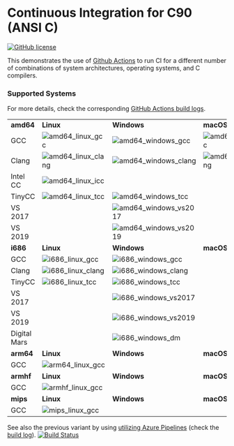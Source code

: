# Continuous Integration for C90 (ANSI C)

[![GitHub license](https://img.shields.io/github/license/ariya/hello-c90)](https://github.com/ariya/hello-c90/blob/master/LICENSE)

This demonstrates the use of [Github Actions](https://help.github.com/en/actions) to run CI for a different number of combinations of system architectures, operating systems, and C compilers.

### Supported Systems

For more details, check the corresponding [GitHub Actions build logs](https://github.com/ariya/hello-c90/actions).

|              |                                                                                                |                                                                                                      |                                                                                                |
|--------------|------------------------------------------------------------------------------------------------|------------------------------------------------------------------------------------------------------|------------------------------------------------------------------------------------------------|
| **amd64**    | **Linux**                                                                                      | **Windows**                                                                                          | **macOS**                                                                                      |
|          GCC | ![amd64_linux_gcc](https://github.com/ariya/hello-c90/workflows/amd64_linux_gcc/badge.svg)     | ![amd64_windows_gcc](https://github.com/ariya/hello-c90/workflows/amd64_windows_gcc/badge.svg)       | ![amd64_macos_gcc](https://github.com/ariya/hello-c90/workflows/amd64_macos_gcc/badge.svg)     |
|        Clang | ![amd64_linux_clang](https://github.com/ariya/hello-c90/workflows/amd64_linux_clang/badge.svg) | ![amd64_windows_clang](https://github.com/ariya/hello-c90/workflows/amd64_windows_clang/badge.svg)   | ![amd64_macos_clang](https://github.com/ariya/hello-c90/workflows/amd64_macos_clang/badge.svg) |
|     Intel CC | ![amd64_linux_icc](https://github.com/ariya/hello-c90/workflows/amd64_linux_icc/badge.svg)     |                                                                                                      |                                                                                                |
|       TinyCC | ![amd64_linux_tcc](https://github.com/ariya/hello-c90/workflows/amd64_linux_tcc/badge.svg)     | ![amd64_windows_tcc](https://github.com/ariya/hello-c90/workflows/amd64_windows_tcc/badge.svg)       |                                                                                                |
|      VS 2017 |                                                                                                | ![amd64_windows_vs2017](https://github.com/ariya/hello-c90/workflows/amd64_windows_vs2017/badge.svg) |                                                                                                |
|      VS 2019 |                                                                                                | ![amd64_windows_vs2019](https://github.com/ariya/hello-c90/workflows/amd64_windows_vs2019/badge.svg) |                                                                                                |
| **i686**     | **Linux**                                                                                      | **Windows**                                                                                          | **macOS**                                                                                      |
|          GCC | ![i686_linux_gcc](https://github.com/ariya/hello-c90/workflows/i686_linux_gcc/badge.svg)       | ![i686_windows_gcc](https://github.com/ariya/hello-c90/workflows/i686_windows_gcc/badge.svg)         |                                                                                                |
|        Clang | ![i686_linux_clang](https://github.com/ariya/hello-c90/workflows/i686_linux_clang/badge.svg)   | ![i686_windows_clang](https://github.com/ariya/hello-c90/workflows/i686_windows_clang/badge.svg)     |                                                                                                |
|       TinyCC | ![i686_linux_tcc](https://github.com/ariya/hello-c90/workflows/i686_linux_tcc/badge.svg)       | ![i686_windows_tcc](https://github.com/ariya/hello-c90/workflows/i686_windows_tcc/badge.svg)         |                                                                                                |
|      VS 2017 |                                                                                                | ![i686_windows_vs2017](https://github.com/ariya/hello-c90/workflows/i686_windows_vs2017/badge.svg)   |                                                                                                |
|      VS 2019 |                                                                                                | ![i686_windows_vs2019](https://github.com/ariya/hello-c90/workflows/i686_windows_vs2019/badge.svg)   |                                                                                                |
| Digital Mars |                                                                                                | ![i686_windows_dm](https://github.com/ariya/hello-c90/workflows/i686_windows_dm/badge.svg)           |                                                                                                |
| **arm64**    | **Linux**                                                                                      | **Windows**                                                                                          | **macOS**                                                                                      |
|          GCC |  ![arm64_linux_gcc](https://github.com/ariya/hello-c90/workflows/arm64_linux_gcc/badge.svg)    |                                                                                                      |                                                                                                |
| **armhf**    | **Linux**                                                                                      | **Windows**                                                                                          | **macOS**                                                                                      |
|          GCC |  ![armhf_linux_gcc](https://github.com/ariya/hello-c90/workflows/armhf_linux_gcc/badge.svg)    |                                                                                                      |                                                                                                |
| **mips**     | **Linux**                                                                                      | **Windows**                                                                                          | **macOS**                                                                                      |
|          GCC |  ![mips_linux_gcc](https://github.com/ariya/hello-c90/workflows/mips_linux_gcc/badge.svg)      |                                                                                                      |                                                                                                |

See also the previous variant by using [utilizing Azure Pipelines](https://ariya.io/2019/07/continuous-integration-of-vanilla-c-programs-for-intel-arm-and-mips-architecture) (check the [build log](https://github.com/ariya/hello-c90/runs/708027161)). [![Build Status](https://dev.azure.com/ariyahidayat/OpenSource/_apis/build/status/ariya.hello-c90?branchName=master)](https://dev.azure.com/ariyahidayat/OpenSource/_build/latest?definitionId=14&branchName=master)
